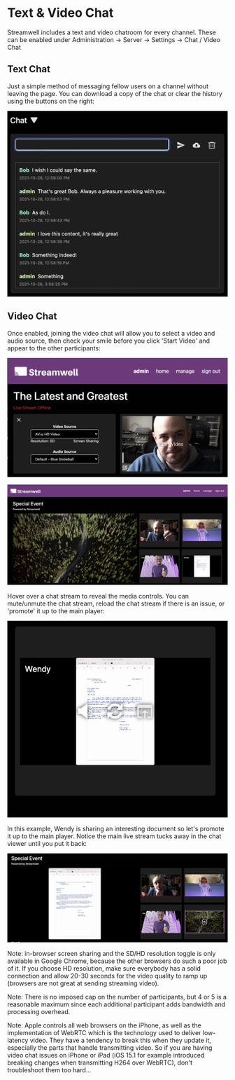 # Text & Video Chat

Streamwell includes a text and video chatroom for every channel. These can be enabled under Administration -> Server -> Settings -> Chat / Video Chat

## Text Chat

Just a simple method of messaging fellow users on a channel without leaving the page. You can download a copy of the chat or clear the history using the buttons on the right:

![](../.gitbook/assets/image.jpeg)

## Video Chat

Once enabled, joining the video chat will allow you to select a video and audio source, then check your smile before you click 'Start Video' and appear to the other participants:

![](<../.gitbook/assets/Screen Shot 2021-10-28 at 1.29.23 PM (1).jpg>)

![](<../.gitbook/assets/Screen Shot 2021-10-28 at 1.11.02 PM.jpg>)

Hover over a chat stream to reveal the media controls.  You can mute/unmute the chat stream, reload the chat stream if there is an issue, or 'promote' it up to the main player:

![](<../.gitbook/assets/Screen Shot 2021-10-28 at 1.12.02 PM.jpg>)

In this example, Wendy is sharing an interesting document so let's promote it up to the main player. Notice the main live stream tucks away in the chat viewer until you put it back:

![](<../.gitbook/assets/Screen Shot 2021-10-28 at 1.12.19 PM.jpg>)

Note: in-browser screen sharing and the SD/HD resolution toggle is only available in Google Chrome, because the other browsers do such a poor job of it. If you choose HD resolution, make sure everybody has a solid connection and allow 20-30 seconds for the video quality to ramp up (browsers are not great at sending streaming video).

Note: There is no imposed cap on the number of participants, but 4 or 5 is a reasonable maximum since each additional participant adds bandwidth and processing overhead.

Note: Apple controls all web browsers on the iPhone, as well as the implementation of WebRTC which is the technology used to deliver low-latency video. They have a tendency to break this when they update it, especially the parts that handle transmitting video. So if you are having video chat issues on iPhone or iPad (iOS 15.1 for example introduced breaking changes when transmitting H264 over WebRTC), don't troubleshoot them too hard...
